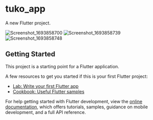 # tuko_app

A new Flutter project.


![Screenshot_1693858700](https://github.com/kinwaned/tuko_app/assets/75176487/0e94e25a-114f-4f69-a272-5c16833352e9)
![Screenshot_1693858739](https://github.com/kinwaned/tuko_app/assets/75176487/4489b0eb-20c7-448e-98ea-43b3f0a457d3)
![Screenshot_1693858748](https://github.com/kinwaned/tuko_app/assets/75176487/a207b79f-33f3-489c-876d-c88780dec044)

## Getting Started

This project is a starting point for a Flutter application.

A few resources to get you started if this is your first Flutter project:

- [Lab: Write your first Flutter app](https://docs.flutter.dev/get-started/codelab)
- [Cookbook: Useful Flutter samples](https://docs.flutter.dev/cookbook)

For help getting started with Flutter development, view the
[online documentation](https://docs.flutter.dev/), which offers tutorials,
samples, guidance on mobile development, and a full API reference.
